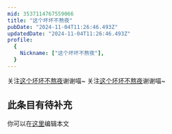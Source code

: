 ```yaml
---
mid: 3537114767559066
title: "这个坏坏不熬夜"
pubDate: "2024-11-04T11:26:46.493Z"
updatedDate: "2024-11-04T11:26:46.493Z"
profile:
  {
    Nickname: ["这个坏坏不熬夜"],
  }
---
```


关注[这个坏坏不熬夜](https://space.bilibili.com/3537114767559066)谢谢喵~ 关注[这个坏坏不熬夜](https://space.bilibili.com/3537114767559066)谢谢喵~

## 此条目有待补充
你可以在[这里](https://github.com/Yuhanawa/VTuber.ICU/edit/master/src/content/v/这个坏坏不熬夜/index.md)编辑本文
